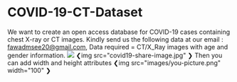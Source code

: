 # COVID-19-CT-Dataset
We want to create an open access database for COVID-19 cases containing chest X-ray or CT images. Kindly send us the following data at our email : fawadmsee20@gmail.com, Data required = CT/X_Ray images with age and gender information.
![](images/covid19-share-image.jpg)
❮img src="covid19-share-image.jpg" ❯
Then you can add width and height attributes
❮img src="images/you-picture.png" width="100" ❯
